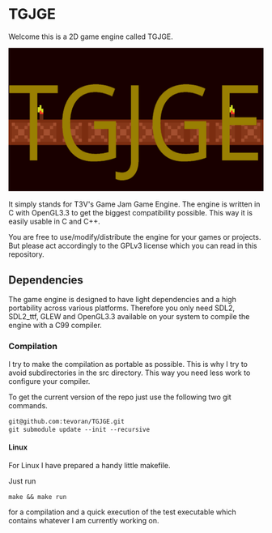 # TGJGE

Welcome this is a 2D game engine called TGJGE.

![image info](screenshots/21-10-14-text-rendering.png)

It simply stands for T3V's Game Jam Game Engine.
The engine is written in C with OpenGL3.3 to get the biggest compatibility possible. This way
it is easily usable in C and C++.

You are free to use/modify/distribute the engine for your games or projects. But please act
accordingly to the GPLv3 license which you can read in this repository.

## Dependencies

The game engine is designed to have light dependencies and a high portability across various
platforms. Therefore you only need SDL2, SDL2_ttf, GLEW and OpenGL3.3 available on your system to compile the
engine with a C99 compiler.

### Compilation

I try to make the compilation as portable as possible. This is why I try to avoid subdirectories
in the src directory. This way you need less work to configure your compiler.

To get the current version of the repo just use the following two
git commands.

```
git@github.com:tevoran/TGJGE.git
git submodule update --init --recursive
```
#### Linux

For Linux I have prepared a handy little makefile.

Just run
```
make && make run
```

for a compilation and a quick execution of the test executable which contains whatever I am currently
working on.

